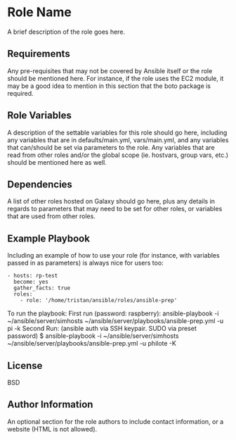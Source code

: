 Role Name
=========

A brief description of the role goes here.

Requirements
------------

Any pre-requisites that may not be covered by Ansible itself or the role should be mentioned here. For instance, if the role uses the EC2 module, it may be a good idea to mention in this section that the boto package is required.

Role Variables
--------------

A description of the settable variables for this role should go here, including any variables that are in defaults/main.yml, vars/main.yml, and any variables that can/should be set via parameters to the role. Any variables that are read from other roles and/or the global scope (ie. hostvars, group vars, etc.) should be mentioned here as well.

Dependencies
------------

A list of other roles hosted on Galaxy should go here, plus any details in regards to parameters that may need to be set for other roles, or variables that are used from other roles.

Example Playbook
----------------

Including an example of how to use your role (for instance, with variables passed in as parameters) is always nice for users too:

    - hosts: rp-test
      become: yes
      gather_facts: true
      roles:
        - role: '/home/tristan/ansible/roles/ansible-prep'

        
To run the playbook:
First run (password: raspberry):
ansible-playbook -i ~/ansible/server/simhosts ~/ansible/server/playbooks/ansible-prep.yml -u pi -k
Second Run: (ansible auth via SSH keypair. SUDO via preset password)
$ ansible-playbook -i ~/ansible/server/simhosts ~/ansible/server/playbooks/ansible-prep.yml -u philote -K


License
-------

BSD

Author Information
------------------

An optional section for the role authors to include contact information, or a website (HTML is not allowed).
